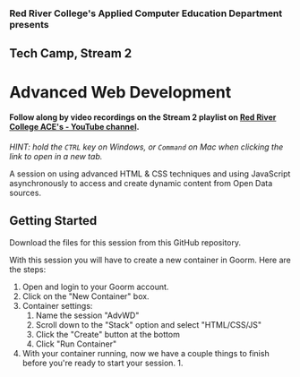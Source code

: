 ### Red River College's Applied Computer Education Department presents  
## Tech Camp, Stream 2
# Advanced Web Development

#### Follow along by video recordings on the Stream 2 playlist on **<a href="https://youtube.com/playlist?list=PL6Izhxz8ouOngvMBaB6csvb17fOvNYhKM" target="_blank">Red River College ACE's - YouTube channel</a>**.  
*HINT: hold the `CTRL` key on Windows, or `Command` on Mac when clicking the link to open in a new tab.*  

A session on using advanced HTML & CSS techniques and using JavaScript asynchronously to access and create dynamic content from Open Data sources.

## Getting Started

Download the files for this session from this GitHub repository.

With this session you will have to create a new container in Goorm. Here are the steps:

1. Open and login to your Goorm account.
2. Click on the "New Container" box. 
3. Container settings:
    1. Name the session "AdvWD"
    2. Scroll down to the "Stack" option and select "HTML/CSS/JS"
    3. Click the "Create" button at the bottom
    4. Click "Run Container"
4. With your container running, now we have a couple things to finish before you're ready to start your session.
    1.     




